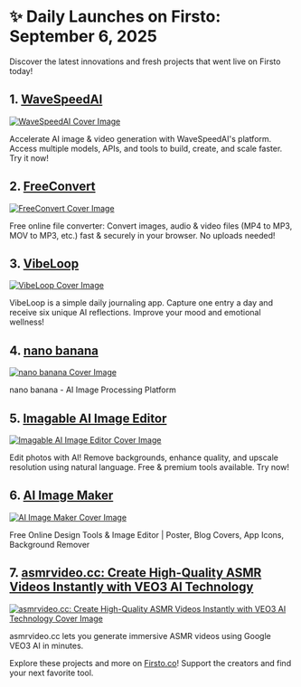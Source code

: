# ✨ Daily Launches on Firsto: September 6, 2025

Discover the latest innovations and fresh projects that went live on Firsto today!

## 1. [WaveSpeedAI](https://firsto.co/projects/wavespeedai)

[![WaveSpeedAI Cover Image](https://607255gt6f.ufs.sh/f/ViZtN9dvJxPt2d8AizSxVmCIRWE6tw3qPjXQ8Z7zf2dBkucM)](https://firsto.co/projects/wavespeedai)

 Accelerate AI image & video generation with WaveSpeedAI's platform.  Access multiple models, APIs, and tools to build, create, and scale faster. Try it now!



## 2. [FreeConvert](https://firsto.co/projects/freeconvert)

[![FreeConvert Cover Image](https://607255gt6f.ufs.sh/f/ViZtN9dvJxPtxglB86qc3BQGUCEp5I0LSD7dwO6KJqHWnP1A)](https://firsto.co/projects/freeconvert)

 Free online file converter: Convert images, audio & video files (MP4 to MP3, MOV to MP3, etc.) fast & securely in your browser. No uploads needed!



## 3. [VibeLoop](https://firsto.co/projects/vibeloop)

[![VibeLoop Cover Image](https://607255gt6f.ufs.sh/f/ViZtN9dvJxPtBaqRx2kVSo7eOmFR46850JCZbH21YWId3gvK)](https://firsto.co/projects/vibeloop)

 VibeLoop is a simple daily journaling app. Capture one entry a day and receive six unique AI reflections. Improve your mood and emotional wellness!



## 4. [nano banana](https://firsto.co/projects/nano-banana-5529)

[![nano banana Cover Image](https://607255gt6f.ufs.sh/f/ViZtN9dvJxPtXJkcsLy4PyKwqr7tZlh29pRjvQuf35BVHMW8)](https://firsto.co/projects/nano-banana-5529)

 nano banana - AI Image Processing Platform



## 5. [Imagable AI Image Editor](https://firsto.co/projects/imagable-ai-image-editor)

[![Imagable AI Image Editor Cover Image](https://imagable.ai/images/og-image.webp)](https://firsto.co/projects/imagable-ai-image-editor)

 Edit photos with AI! Remove backgrounds, enhance quality, and upscale resolution using natural language. Free & premium tools available. Try now!



## 6. [AI Image Maker](https://firsto.co/projects/ai-image-maker)

[![AI Image Maker Cover Image](https://607255gt6f.ufs.sh/f/ViZtN9dvJxPtkCKXC1DNeCU1w3hVqAcWOZ025dPgzfDTSMnR)](https://firsto.co/projects/ai-image-maker)

 Free Online Design Tools & Image Editor | Poster, Blog Covers, App Icons, Background Remover



## 7. [asmrvideo.cc: Create High-Quality ASMR Videos Instantly with VEO3 AI Technology](https://firsto.co/projects/asmrvideo-cc-create-high-quality-asmr-videos-instantly-with-veo3-ai-technology)

[![asmrvideo.cc: Create High-Quality ASMR Videos Instantly with VEO3 AI Technology Cover Image](https://607255gt6f.ufs.sh/f/ViZtN9dvJxPtdqLx21IabXprP2y4lef0ZvgKx8oL9HEBDmIW)](https://firsto.co/projects/asmrvideo-cc-create-high-quality-asmr-videos-instantly-with-veo3-ai-technology)

 asmrvideo.cc lets you generate immersive ASMR videos using Google VEO3 AI in minutes.




Explore these projects and more on [Firsto.co](https://firsto.co)! Support the creators and find your next favorite tool.
